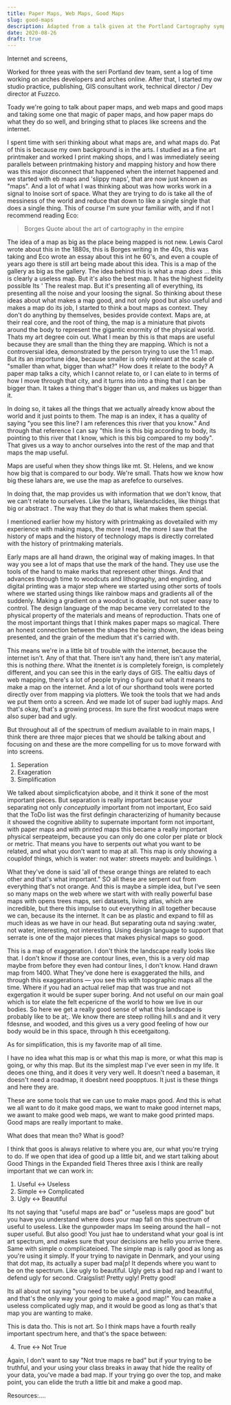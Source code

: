 ```yaml
---
title: Paper Maps, Web Maps, Good Maps
slug: good-maps
description: Adapted from a talk given at the Portland Cartography symposium, a look at how media informs design.
date: 2020-08-26
draft: true
---
```


Internet and screens,

Worked for three yeas with the seri Portland dev team, sent a log of time working on arches developers and arches online. After that, I started my ow studio practice, publishing, GIS consultant work, technical director / Dev director at Fuzzco.

Toady we're going to talk about paper maps, and web maps and good maps and taking some one that magic of paper maps, and how paper maps do what they do so well, and bringing sthat to places like screens and the internet.

I spent time with seri thinking about what maps are, and what maps do. Pat of this is because my own background is in the arts. I studied as a fine art printmaker and worked I print making shops, and I was immediately seeing parallels between printmaking history and mapping history and how there was this major disconnect that happened when the internet happened and we started with eb maps and 'slippy maps', that are now just known as "maps". And a lot of what I was thinking about was how works work in a signal to lnoise sort of space. What they are trying to do is take all the of messiness of the world and reduce that down to like a single single that does a single thing. This of course I'm sure your familiar with, and if not I recommend reading Eco:

> Borges Quote about the art of cartography in the empire

The idea of a map as big as the place being mapped is not new. Lewis Carol wrote about this in the 1880s, this is Borges writing in the 40s, this was taking and Eco wrote an essay about this int he 60's, and even a couple of years ago there is still art being made about this idea. This is a map of the gallery as big as the gallery. The idea behind this is what a map _does_ … this is clearly a useless map. But it's also the best map. It has the highest fidelity possible Its
' The realest map. But it's presenting all of everything, its presenting all the noise and your loosing the signal. So thinking about these ideas about what makes a map good, and not only good but also useful and makes a map do its job, I started to think a bout maps as context. They don't do anything by themselves, besides provide context. Maps are, at their real core, and the root of thing, the map is a miniature that pivots around the body to represent the gigantic enormity of the physical world. Thats my art degree coin out. What I mean by this is that maps are useful because they are small than the thing they are mapping. Which is not a controversial idea, demonstrated by the person trying to use the 1:1 map. But its an importune idea, because smaller is only relevant at the scale of "smaller than what, bigger than what?" How does it relate to the body? A paper map talks a city, which I cannot relate to, or I can elate to in terms of how I move through that city, and it turns into into a thing that I can be bigger than. It takes a thing that's bigger than us, and makes us bigger than it. 

In doing so, it takes all the things that we actually already know about the world and it just points to them. The map is an index, it has a quality of saying "you see this line? I am references this river that you know." And through that reference I can say "this line is this big according to body, its pointing to this river that I know, which is this big compared to my body".  That gives us a way to anchor ourselves into the rest of the map and that maps the map useful. 

Maps are useful when they show things like mt. St. Helens, and we know how big that is compared to our body. We're small. Thats how we know how big these lahars are, we use the map as arefefce to ourselves. 

In doing that, the map provides us with information that we don't know, that we can't relate to ourselves. Like the lahars, likelandsclides, like things that big or abstract . The way that they do that is what makes them special. 

I mentioned earlier how my history with printmaking as dovetailed with my experience with making maps, the more I read, the more I saw that the history of maps and the history of technology maps is directly correlated with the history of printmaking materials. 

Early maps are all hand drawn, the original way of making images. In that way you see a lot of maps that use the mark of the hand. They use use the tools of the hand to make marks that represent other things. And that advances through time to woodcuts and lithography, and engirding, and digital printing was a major step where we started using other sorts of tools where we started using things like rainbow maps and gradients all of the suddenly. Making a gradient on a woodcut is doable, but not super easy to control.  The design language of the map became very correlated to the physical property of the materials and means of reproduction. Thats one of the most important things that I think makes paper maps so magical. There an honest connection between the shapes the being shown, the ideas being presented, and the grain of the medium that it's carried with.

This means we're in a little bit of trouble with the internet, because the internet isn't. Any of that that. There isn't any hand, there isn't any material, this is nothing _there_. What the itnentet _is_ is completely foreign, is completely different, and you can see this in the early days of GIS. The ealtiu days of web mapping, there's a lot of people trying o figure out what it means to make a map on the internet. And a lot of our shorthand tools were ported directly over from mapping via plotters. We took the tools that we had ands we put them onto a screen. And we made lot of super bad iughly maps. And that's okay, that's a growing process. Im sure the first woodcut maps were also super bad and ugly. 

But throughout all of the spectrum of medium available to in main maps, I think there are three major pieces that we should be talking about and focusing on and these are the more compelling for us to move forward with into screens. 

1. Seperation
2. Exageration
3. Simplification 

We talked about simplicficatyion abobe, and it think it sone of the most important pieces.  But separation is really important because your separating not only _conceptually_ important from not important, Eco said that the ToDo list was the first defingin characterizing of humanity because it showed the cognitive ability to supernate important form not important, with paper maps and with printed maps this became a really important physical serpeateipm, because you can only do one color per plate or block or metric. That means you have to serpents out what you want to be related, and what you don't want to map at all. This map is only showing a coupldof things, which is water: not water: streets mayeb: and buildings. \

What they've done is said 'all of these orange things are related to each other and that's what important." SO all these are serpent out from everything that's not orange. And this is maybe a simple idea, but I've seen so many maps on the web where we start with with really powerful base maps with opens trees maps, seri datasets, living atlas, which are incredible, but there this impulse to out everything in all together because we can, because its the internet. It can be as plastic and expand to fill as much ideas as we have in our head. But separating outa nd saying :water, not water, interesting, not interesting. Using design language to support that serrate is one of the major pieces that makes physical maps so good. 

This is a map of exaggeration. I don't think the landscape really looks like that. I don't know if those are contour lines, even, this is a very old map maybe from before they even had contour lines, I don't know. Hand drawn map from 1400. What They've done here is exaggerated the hills, and through this exaggerations — you see this with topographic maps all the time. Where if you had an actual relief map that was true and not exgergation it would be super super boring. And not useful on our main goal which is tor elate the felt ecpericne of the world to how we live in our bodies. So here we get a really good sense of what this landscape is probably like to be at;. We know there are steep rolling hill.s and and it very fdesnse, and wooded, and this gives us a very good feeling of how our body would be in this space, through h this eceetgaitong. 

As for simplification, this is my favorite map of all time. 

I have no idea what this map is or what this map is more, or what this map is going, or why this map. But its the simplest map I've ever seen in my life. It deoes one thing, and it does it very very well. It doesn't need a baseman, it doesn't need a roadmap, it doesbnt need poopptuos. It just is these things and here they are. 

These are some tools that we can use to make maps good. And this is what we all want to do it make good maps, we want to make good internet maps, we awant to make good web maps, we want to make good printed maps. Good maps are really important to make. 

What does that mean tho? What is good?

I think that goos is always relative to where you are, our what you're trying to do. If we open that idea of good up a little bit, and we start talking about Good Things in the Expanded field Theres three axis I think are really important that we can work in:

1. Useful <-> Useless
2. Simple <-> Complicated
3. Ugly <-> Beautiful


Its not saying that "useful maps are bad" or "useless maps are good" but you have you understand where does your map fall on this spectrum of useful to useless. Like the gunpowder maps Im seeing around the hall – not super useful. But also good! You just hae to understand what your goal is int art spectrum, and makes sure that your decisions are hello you arrive there. Same with simple o complicateioed. The simple map is rally good as long as you're using it simply. If your trying to navigate in Denmark, and your using that dot map, its actually a super bad ma[p! It depends where you want to be on the spectrum. Like ugly to beautiful. Ugly gets a bad rap and I want to defend ugly for second. Craigslist! Pretty ugly! Pretty good!

Its all about not saying "you need to be useful, and simple, and beautiful, and that's the only way your going to make a good map!" You can make a useless complicated ugly map, and it would be good as long as that's that map you are wanting to make.

This is data tho. This is not art. So I think maps have a fourth really important spectrum here, and that's the space between:

4. True <-> Not True

Again, I don't want to say "Not true maps re bad" but if your trying to be truthful, and your using your class breaks in away that hide the reality of your data, you've made a bad map. If your trying go over the top, and make point, you can elide the truth a little bit and make a good map. 

Resources:....
